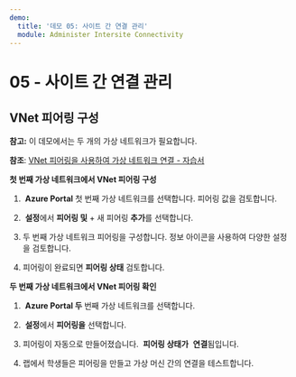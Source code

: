 ```yaml
---
demo:
  title: '데모 05: 사이트 간 연결 관리'
  module: Administer Intersite Connectivity
---
```


# 05 - 사이트 간 연결 관리

## VNet 피어링 구성

**참고:** 이 데모에서는 두 개의 가상 네트워크가 필요합니다.

**참조**: [VNet 피어링을 사용하여 가상 네트워크 연결 - 자습서](https://docs.microsoft.com/azure/virtual-network/tutorial-connect-virtual-networks-portal)

**첫 번째 가상 네트워크에서 VNet 피어링 구성**

1.  **Azure Portal** 첫 번째 가상 네트워크를 선택합니다. 피어링 값을 검토합니다. 

1.  **설정**에서 **피어링 및** + 새 피어링 **추가**를 선택합니다.

1. 두 번째 가상 네트워크 피어링을 구성합니다. 정보 아이콘을 사용하여 다양한 설정을 검토합니다. 

1. 피어링이 완료되면 **피어링 상태** 검토합니다. 

**두 번째 가상 네트워크에서 VNet 피어링 확인**

1.  **Azure Portal 두** 번째 가상 네트워크를 선택합니다.

1.  **설정**에서 **피어링을** 선택합니다.

1. 피어링이 자동으로 만들어졌습니다.   **피어링 상태가**  **연결**됨입니다.

1. 랩에서 학생들은 피어링을 만들고 가상 머신 간의 연결을 테스트합니다. 



